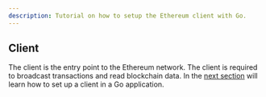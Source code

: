 ```yaml
---
description: Tutorial on how to setup the Ethereum client with Go.
---
```


## Client

The client is the entry point to the Ethereum network. The client is required to broadcast transactions and read blockchain data. In the [next section](../client-setup) will learn how to set up a client in a Go application.
